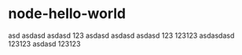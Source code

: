 # node-hello-world
asd
asdasd
asdasd
123
asdasd
asdasd
asdasd
123
123123
asdasdasd
123123
asdasd
123123
